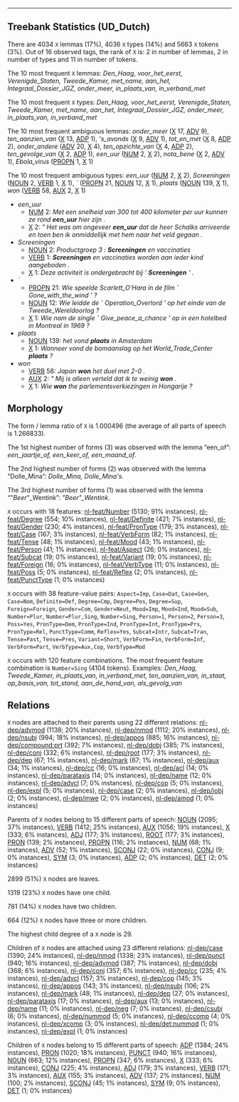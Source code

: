 

--------------------------------------------------------------------------------

## Treebank Statistics (UD_Dutch)

There are 4034 `X` lemmas (17%), 4036 `X` types (14%) and 5663 `X` tokens (3%).
Out of 16 observed tags, the rank of `X` is: 2 in number of lemmas, 2 in number of types and 11 in number of tokens.

The 10 most frequent `X` lemmas: <em>Den_Haag, voor_het_eerst, Verenigde_Staten, Tweede_Kamer, met_name, aan_het, Integraal_Dossier_JGZ, onder_meer, in_plaats_van, in_verband_met</em>

The 10 most frequent `X` types:  <em>Den_Haag, voor_het_eerst, Verenigde_Staten, Tweede_Kamer, met_name, aan_het, Integraal_Dossier_JGZ, onder_meer, in_plaats_van, in_verband_met</em>

The 10 most frequent ambiguous lemmas: <em>onder_meer</em> ([X]() 17, [ADV]() 9), <em>ten_aanzien_van</em> ([X]() 13, [ADP]() 1), <em>'s_avonds</em> ([X]() 9, [ADV]() 1), <em>tot_en_met</em> ([X]() 8, [ADP]() 2), <em>onder_andere</em> ([ADV]() 20, [X]() 4), <em>ten_opzichte_van</em> ([X]() 4, [ADP]() 2), <em>ten_gevolge_van</em> ([X]() 2, [ADP]() 1), <em>een_uur</em> ([NUM]() 2, [X]() 2), <em>nota_bene</em> ([X]() 2, [ADV]() 1), <em>Ebola_virus</em> ([PROPN]() 1, [X]() 1)

The 10 most frequent ambiguous types:  <em>een_uur</em> ([NUM]() 2, [X]() 2), <em>Screeningen</em> ([NOUN]() 2, [VERB]() 1, [X]() 1), <em>`</em> ([PROPN]() 21, [NOUN]() 12, [X]() 1), <em>plaats</em> ([NOUN]() 139, [X]() 1), <em>won</em> ([VERB]() 58, [AUX]() 2, [X]() 1)


* <em>een_uur</em>
  * [NUM]() 2: <em>Met een snelheid van 300 tot 400 kilometer per uur kunnen ze rond <b>een_uur</b> hier zijn .</em>
  * [X]() 2: <em>" Het was om ongeveer <b>een_uur</b> dat de heer Schalks arriveerde en toen ben ik onmiddellijk met hem naar het veld gegaan .</em>
* <em>Screeningen</em>
  * [NOUN]() 2: <em>Productgroep 3 : <b>Screeningen</b> en vaccinaties</em>
  * [VERB]() 1: <em><b>Screeningen</b> en vaccinaties worden aan ieder kind aangeboden .</em>
  * [X]() 1: <em>Deze activiteit is ondergebracht bij ' <b>Screeningen</b> ' .</em>
* <em>`</em>
  * [PROPN]() 21: <em>Wie speelde Scarlett_O'Hara in de film <b>`</b> Gone_with_the_wind ' ?</em>
  * [NOUN]() 12: <em>Wie leidde de <b>`</b> Operation_Overlord ' op het einde van de Tweede_Wereldoorlog ?</em>
  * [X]() 1: <em>Wie nam de single <b>`</b> Give_peace_a_chance ' op in een hotelbed in Montreal in 1969 ?</em>
* <em>plaats</em>
  * [NOUN]() 139: <em>het vond <b>plaats</b> in Amsterdam</em>
  * [X]() 1: <em>Wanneer vond de bomaanslag op het World_Trade_Center <b>plaats</b> ?</em>
* <em>won</em>
  * [VERB]() 58: <em>Japan <b>won</b> het duel met 2-0 .</em>
  * [AUX]() 2: <em>" Mij is alleen verteld dat ik te weinig <b>won</b> .</em>
  * [X]() 1: <em>Wie <b>won</b> the parlementsverkiezingen in Hongarije ?</em>

## Morphology

The form / lemma ratio of `X` is 1.000496 (the average of all parts of speech is 1.266833).

The 1st highest number of forms (3) was observed with the lemma “een_of”: <em>een_jaartje_of, een_keer_of, een_maand_of</em>.

The 2nd highest number of forms (2) was observed with the lemma “Dolle_Mina”: <em>Dolle_Mina, Dolle_Mina's</em>.

The 3rd highest number of forms (1) was observed with the lemma “"_Beer_"_Wentink”: <em>"_Beer_"_Wentink</em>.

`X` occurs with 18 features: [nl-feat/Number]() (5130; 91% instances), [nl-feat/Degree]() (554; 10% instances), [nl-feat/Definite]() (421; 7% instances), [nl-feat/Gender]() (230; 4% instances), [nl-feat/PronType]() (179; 3% instances), [nl-feat/Case]() (167; 3% instances), [nl-feat/VerbForm]() (82; 1% instances), [nl-feat/Tense]() (48; 1% instances), [nl-feat/Mood]() (43; 1% instances), [nl-feat/Person]() (41; 1% instances), [nl-feat/Aspect]() (26; 0% instances), [nl-feat/Subcat]() (19; 0% instances), [nl-feat/Variant]() (19; 0% instances), [nl-feat/Foreign]() (16; 0% instances), [nl-feat/VerbType]() (11; 0% instances), [nl-feat/Poss]() (5; 0% instances), [nl-feat/Reflex]() (2; 0% instances), [nl-feat/PunctType]() (1; 0% instances)

`X` occurs with 38 feature-value pairs: `Aspect=Imp`, `Case=Dat`, `Case=Gen`, `Case=Nom`, `Definite=Def`, `Degree=Cmp`, `Degree=Pos`, `Degree=Sup`, `Foreign=Foreign`, `Gender=Com`, `Gender=Neut`, `Mood=Imp`, `Mood=Ind`, `Mood=Sub`, `Number=Plur`, `Number=Plur,Sing`, `Number=Sing`, `Person=1`, `Person=2`, `Person=3`, `Poss=Yes`, `PronType=Dem`, `PronType=Ind`, `PronType=Int`, `PronType=Prs`, `PronType=Rel`, `PunctType=Comm`, `Reflex=Yes`, `Subcat=Intr`, `Subcat=Tran`, `Tense=Past`, `Tense=Pres`, `Variant=Short`, `VerbForm=Fin`, `VerbForm=Inf`, `VerbForm=Part`, `VerbType=Aux,Cop`, `VerbType=Mod`

`X` occurs with 120 feature combinations.
The most frequent feature combination is `Number=Sing` (4104 tokens).
Examples: <em>Den_Haag, Tweede_Kamer, in_plaats_van, in_verband_met, ten_aanzien_van, in_staat, op_basis_van, tot_stand, aan_de_hand_van, als_gevolg_van</em>


## Relations

`X` nodes are attached to their parents using 22 different relations: [nl-dep/advmod]() (1138; 20% instances), [nl-dep/nmod]() (1112; 20% instances), [nl-dep/nsubj]() (994; 18% instances), [nl-dep/appos]() (885; 16% instances), [nl-dep/compound:prt]() (392; 7% instances), [nl-dep/dobj]() (385; 7% instances), [nl-dep/conj]() (332; 6% instances), [nl-dep/root]() (177; 3% instances), [nl-dep/dep]() (67; 1% instances), [nl-dep/mark]() (67; 1% instances), [nl-dep/aux]() (34; 1% instances), [nl-dep/cc]() (16; 0% instances), [nl-dep/acl]() (14; 0% instances), [nl-dep/parataxis]() (14; 0% instances), [nl-dep/name]() (12; 0% instances), [nl-dep/advcl]() (7; 0% instances), [nl-dep/cop]() (5; 0% instances), [nl-dep/expl]() (5; 0% instances), [nl-dep/case]() (2; 0% instances), [nl-dep/iobj]() (2; 0% instances), [nl-dep/mwe]() (2; 0% instances), [nl-dep/amod]() (1; 0% instances)

Parents of `X` nodes belong to 15 different parts of speech: [NOUN]() (2095; 37% instances), [VERB]() (1412; 25% instances), [AUX]() (1056; 19% instances), [X]() (333; 6% instances), [ADJ]() (177; 3% instances), [ROOT]() (177; 3% instances), [PRON]() (139; 2% instances), [PROPN]() (116; 2% instances), [NUM]() (68; 1% instances), [ADV]() (52; 1% instances), [SCONJ]() (22; 0% instances), [CONJ]() (9; 0% instances), [SYM]() (3; 0% instances), [ADP]() (2; 0% instances), [DET]() (2; 0% instances)

2899 (51%) `X` nodes are leaves.

1319 (23%) `X` nodes have one child.

781 (14%) `X` nodes have two children.

664 (12%) `X` nodes have three or more children.

The highest child degree of a `X` node is 29.

Children of `X` nodes are attached using 23 different relations: [nl-dep/case]() (1390; 24% instances), [nl-dep/nmod]() (1338; 23% instances), [nl-dep/punct]() (940; 16% instances), [nl-dep/advmod]() (387; 7% instances), [nl-dep/dobj]() (368; 6% instances), [nl-dep/conj]() (357; 6% instances), [nl-dep/cc]() (235; 4% instances), [nl-dep/advcl]() (157; 3% instances), [nl-dep/cop]() (145; 3% instances), [nl-dep/appos]() (143; 3% instances), [nl-dep/nsubj]() (106; 2% instances), [nl-dep/mark]() (48; 1% instances), [nl-dep/dep]() (27; 0% instances), [nl-dep/parataxis]() (17; 0% instances), [nl-dep/aux]() (13; 0% instances), [nl-dep/name]() (11; 0% instances), [nl-dep/neg]() (7; 0% instances), [nl-dep/csubj]() (6; 0% instances), [nl-dep/nummod]() (5; 0% instances), [nl-dep/ccomp]() (4; 0% instances), [nl-dep/xcomp]() (3; 0% instances), [nl-dep/det:nummod]() (1; 0% instances), [nl-dep/expl]() (1; 0% instances)

Children of `X` nodes belong to 15 different parts of speech: [ADP]() (1384; 24% instances), [PRON]() (1020; 18% instances), [PUNCT]() (940; 16% instances), [NOUN]() (663; 12% instances), [PROPN]() (347; 6% instances), [X]() (333; 6% instances), [CONJ]() (225; 4% instances), [ADJ]() (179; 3% instances), [VERB]() (171; 3% instances), [AUX]() (155; 3% instances), [ADV]() (137; 2% instances), [NUM]() (100; 2% instances), [SCONJ]() (45; 1% instances), [SYM]() (9; 0% instances), [DET]() (1; 0% instances)

